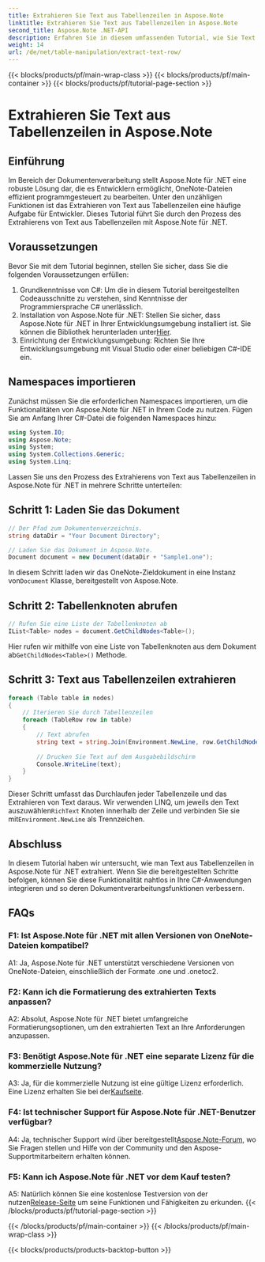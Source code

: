 ```yaml
---
title: Extrahieren Sie Text aus Tabellenzeilen in Aspose.Note
linktitle: Extrahieren Sie Text aus Tabellenzeilen in Aspose.Note
second_title: Aspose.Note .NET-API
description: Erfahren Sie in diesem umfassenden Tutorial, wie Sie Text aus Tabellenzeilen in Aspose.Note für .NET extrahieren.
weight: 14
url: /de/net/table-manipulation/extract-text-row/
---
```


{{< blocks/products/pf/main-wrap-class >}}
{{< blocks/products/pf/main-container >}}
{{< blocks/products/pf/tutorial-page-section >}}

# Extrahieren Sie Text aus Tabellenzeilen in Aspose.Note

## Einführung

Im Bereich der Dokumentenverarbeitung stellt Aspose.Note für .NET eine robuste Lösung dar, die es Entwicklern ermöglicht, OneNote-Dateien effizient programmgesteuert zu bearbeiten. Unter den unzähligen Funktionen ist das Extrahieren von Text aus Tabellenzeilen eine häufige Aufgabe für Entwickler. Dieses Tutorial führt Sie durch den Prozess des Extrahierens von Text aus Tabellenzeilen mit Aspose.Note für .NET.

## Voraussetzungen

Bevor Sie mit dem Tutorial beginnen, stellen Sie sicher, dass Sie die folgenden Voraussetzungen erfüllen:

1. Grundkenntnisse von C#: Um die in diesem Tutorial bereitgestellten Codeausschnitte zu verstehen, sind Kenntnisse der Programmiersprache C# unerlässlich.
2.  Installation von Aspose.Note für .NET: Stellen Sie sicher, dass Aspose.Note für .NET in Ihrer Entwicklungsumgebung installiert ist. Sie können die Bibliothek herunterladen unter[Hier](https://releases.aspose.com/note/net/).
3. Einrichtung der Entwicklungsumgebung: Richten Sie Ihre Entwicklungsumgebung mit Visual Studio oder einer beliebigen C#-IDE ein.

## Namespaces importieren

Zunächst müssen Sie die erforderlichen Namespaces importieren, um die Funktionalitäten von Aspose.Note für .NET in Ihrem Code zu nutzen. Fügen Sie am Anfang Ihrer C#-Datei die folgenden Namespaces hinzu:

```csharp
using System.IO;
using Aspose.Note;
using System;
using System.Collections.Generic;
using System.Linq;
```

Lassen Sie uns den Prozess des Extrahierens von Text aus Tabellenzeilen in Aspose.Note für .NET in mehrere Schritte unterteilen:

## Schritt 1: Laden Sie das Dokument

```csharp
// Der Pfad zum Dokumentenverzeichnis.
string dataDir = "Your Document Directory";

// Laden Sie das Dokument in Aspose.Note.
Document document = new Document(dataDir + "Sample1.one");
```

 In diesem Schritt laden wir das OneNote-Zieldokument in eine Instanz von`Document` Klasse, bereitgestellt von Aspose.Note.

## Schritt 2: Tabellenknoten abrufen

```csharp
// Rufen Sie eine Liste der Tabellenknoten ab
IList<Table> nodes = document.GetChildNodes<Table>();
```

 Hier rufen wir mithilfe von eine Liste von Tabellenknoten aus dem Dokument ab`GetChildNodes<Table>()` Methode.

## Schritt 3: Text aus Tabellenzeilen extrahieren

```csharp
foreach (Table table in nodes)
{
	// Iterieren Sie durch Tabellenzeilen
	foreach (TableRow row in table)
	{
		// Text abrufen
		string text = string.Join(Environment.NewLine, row.GetChildNodes<RichText>().Select(e => e.Text)) + Environment.NewLine;
   
		// Drucken Sie Text auf dem Ausgabebildschirm
		Console.WriteLine(text);
	}
}
```

 Dieser Schritt umfasst das Durchlaufen jeder Tabellenzeile und das Extrahieren von Text daraus. Wir verwenden LINQ, um jeweils den Text auszuwählen`RichText` Knoten innerhalb der Zeile und verbinden Sie sie mit`Environment.NewLine` als Trennzeichen.

## Abschluss

In diesem Tutorial haben wir untersucht, wie man Text aus Tabellenzeilen in Aspose.Note für .NET extrahiert. Wenn Sie die bereitgestellten Schritte befolgen, können Sie diese Funktionalität nahtlos in Ihre C#-Anwendungen integrieren und so deren Dokumentverarbeitungsfunktionen verbessern.

## FAQs

### F1: Ist Aspose.Note für .NET mit allen Versionen von OneNote-Dateien kompatibel?

A1: Ja, Aspose.Note für .NET unterstützt verschiedene Versionen von OneNote-Dateien, einschließlich der Formate .one und .onetoc2.

### F2: Kann ich die Formatierung des extrahierten Texts anpassen?

A2: Absolut, Aspose.Note für .NET bietet umfangreiche Formatierungsoptionen, um den extrahierten Text an Ihre Anforderungen anzupassen.

### F3: Benötigt Aspose.Note für .NET eine separate Lizenz für die kommerzielle Nutzung?

 A3: Ja, für die kommerzielle Nutzung ist eine gültige Lizenz erforderlich. Eine Lizenz erhalten Sie bei der[Kaufseite](https://purchase.aspose.com/buy).

### F4: Ist technischer Support für Aspose.Note für .NET-Benutzer verfügbar?

 A4: Ja, technischer Support wird über bereitgestellt[Aspose.Note-Forum](https://forum.aspose.com/c/note/28), wo Sie Fragen stellen und Hilfe von der Community und den Aspose-Supportmitarbeitern erhalten können.

### F5: Kann ich Aspose.Note für .NET vor dem Kauf testen?

 A5: Natürlich können Sie eine kostenlose Testversion von der nutzen[Release-Seite](https://releases.aspose.com/) um seine Funktionen und Fähigkeiten zu erkunden.
{{< /blocks/products/pf/tutorial-page-section >}}

{{< /blocks/products/pf/main-container >}}
{{< /blocks/products/pf/main-wrap-class >}}

{{< blocks/products/products-backtop-button >}}
